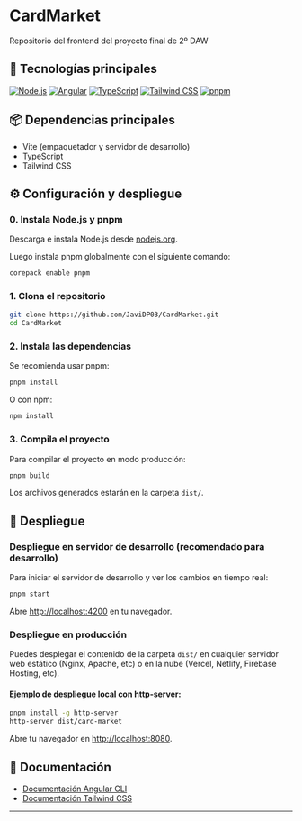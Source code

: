 # CardMarket

Repositorio del frontend del proyecto final de 2º DAW

## 🚀 Tecnologías principales
[![Node.js](https://img.shields.io/badge/Node.js-22-339933?logo=node.js&logoColor=white)](https://nodejs.org/)
[![Angular](https://img.shields.io/badge/Angular-19-DD0031?logo=angular&logoColor=white)](https://angular.io/)
[![TypeScript](https://img.shields.io/badge/TypeScript-5.7-3178C6?logo=typescript&logoColor=white)](https://www.typescriptlang.org/)
[![Tailwind CSS](https://img.shields.io/badge/Tailwind_CSS-4.1-06B6D4?logo=tailwindcss&logoColor=white)](https://tailwindcss.com/)
[![pnpm](https://img.shields.io/badge/pnpm-10.11.0-222222?logo=pnpm&logoColor=yellow)](https://pnpm.io/)

## 📦 Dependencias principales
- Vite (empaquetador y servidor de desarrollo)
- TypeScript
- Tailwind CSS

## ⚙️ Configuración y despliegue

### 0. Instala Node.js y pnpm

Descarga e instala Node.js desde [nodejs.org](https://nodejs.org/).

Luego instala pnpm globalmente con el siguiente comando:

```bash
corepack enable pnpm
```

### 1. Clona el repositorio

```bash
git clone https://github.com/JaviDP03/CardMarket.git
cd CardMarket
```

### 2. Instala las dependencias

Se recomienda usar pnpm:

```bash
pnpm install
```

O con npm:

```bash
npm install
```

### 3. Compila el proyecto

Para compilar el proyecto en modo producción:

```bash
pnpm build
```

Los archivos generados estarán en la carpeta `dist/`.

## 🚀 Despliegue

### Despliegue en servidor de desarrollo (recomendado para desarrollo)

Para iniciar el servidor de desarrollo y ver los cambios en tiempo real:

```bash
pnpm start
```

Abre [http://localhost:4200](http://localhost:4200) en tu navegador.

### Despliegue en producción

Puedes desplegar el contenido de la carpeta `dist/` en cualquier servidor web estático (Nginx, Apache, etc) o en la nube (Vercel, Netlify, Firebase Hosting, etc).

#### Ejemplo de despliegue local con http-server:

```bash
pnpm install -g http-server
http-server dist/card-market
```

Abre tu navegador en [http://localhost:8080](http://localhost:8080).

## 📖 Documentación

- [Documentación Angular CLI](https://angular.dev/tools/cli)
- [Documentación Tailwind CSS](https://tailwindcss.com/docs/installation)
---